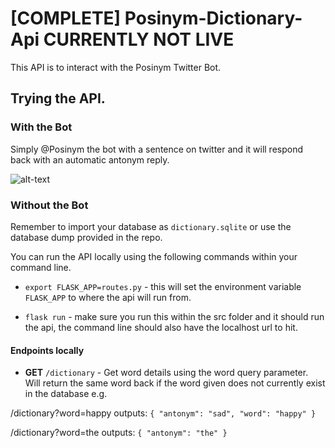 # [COMPLETE] Posinym-Dictionary-Api CURRENTLY NOT LIVE

This API is to interact with the Posinym Twitter Bot.

## Trying the API.

### With the Bot

Simply @Posinym the bot with a sentence on twitter and it will respond back with an automatic antonym reply.

![alt-text](https://i.imgur.com/Ki6ww1z.png "example reply")

### Without the Bot

Remember to import your database as `dictionary.sqlite` or use the database dump provided in the repo.

You can run the API locally using the following commands within your command line.

- `export FLASK_APP=routes.py` - this will set the environment variable `FLASK_APP` to where the api will run from.

- `flask run` - make sure you run this within the src folder and it should run the api, the command line should also have the localhost url to hit.

#### Endpoints locally

- **GET**    `/dictionary` - Get word details using the word query parameter. 
Will return the same word back if the word given does not currently exist in the database e.g.

/dictionary?word=happy outputs:
`{
  "antonym": "sad",
  "word": "happy"
}`

/dictionary?word=the outputs:
`{
  "antonym": "the"
}`
